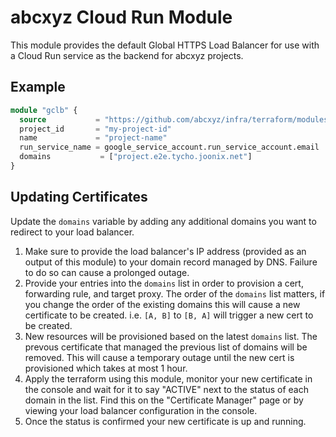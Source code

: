 # abcxyz Cloud Run Module

This module provides the default Global HTTPS Load Balancer for use with a Cloud Run service as the backend for abcxyz projects.

## Example

```terraform
module "gclb" {
  source           = "https://github.com/abcxyz/infra/terraform/modules/gclb_cloud_run_backend"
  project_id       = "my-project-id"
  name             = "project-name"
  run_service_name = google_service_account.run_service_account.email
  domains           = ["project.e2e.tycho.joonix.net"]
}
```

## Updating Certificates

Update the `domains` variable by adding any additional domains you want to redirect to your load balancer. 

1. Make sure to provide the load balancer's IP address (provided as an output of this module) to your domain record managed by DNS. Failure to do so can cause a prolonged outage.
2. Provide your entries into the `domains` list in order to provision a cert, forwarding rule, and target proxy. The order of the `domains` list matters, if you change the order of the existing domains this will cause a new certificate to be created. i.e. `[A, B]` to `[B, A]` will trigger a new cert to be created.
3. New resources will be provisioned based on the latest `domains` list. The prevous certificate that managed the previous list of domains will be removed. This will cause a temporary outage until the new cert is provisioned which takes at most 1 hour.
4. Apply the terraform using this module, monitor your new certificate in the console and wait for it to say "ACTIVE" next to the status of each domain in the list. Find this on the "Certificate Manager" page or by viewing your load balancer configuration in the console. 
5. Once the status is confirmed your new certificate is up and running.
